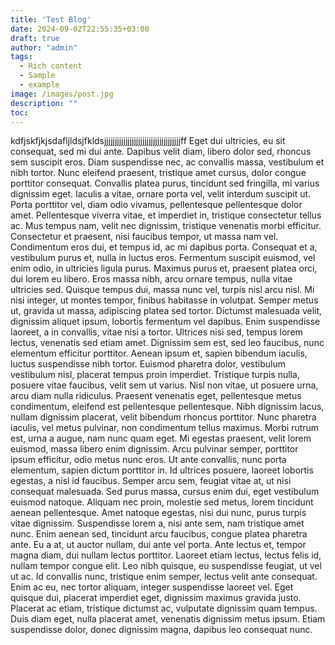 ```yaml
---
title: 'Test Blog'
date: 2024-09-02T22:55:35+03:00
draft: true
author: "admin"
tags:
  - Rich content
  - Sample
  - example
image: /images/post.jpg
description: ""
toc: 
---
```


kdfjskfjkjsdafljldsjfkldsjjjjjjjjjjjjjjjjjjjjjjjjjjjjjjjjjjjjff
Eget dui ultricies, eu sit consequat, sed mi dui ante. Dapibus velit diam, libero dolor sed, rhoncus sem suscipit eros. Diam suspendisse nec, ac convallis massa, vestibulum et nibh tortor. Nunc eleifend praesent, tristique amet cursus, dolor congue porttitor consequat. Convallis platea purus, tincidunt sed fringilla, mi varius dignissim eget. Iaculis a vitae, ornare porta vel, velit interdum suscipit ut. Porta porttitor vel, diam odio vivamus, pellentesque pellentesque dolor amet. Pellentesque viverra vitae, et imperdiet in, tristique consectetur tellus ac. Mus tempus nam, velit nec dignissim, tristique venenatis morbi efficitur. Consectetur et praesent, nisi faucibus tempor, ut massa nam vel. Condimentum eros dui, et tempus id, ac mi dapibus porta. Consequat et a, vestibulum purus et, nulla in luctus eros. Fermentum suscipit euismod, vel enim odio, in ultricies ligula purus. Maximus purus et, praesent platea orci, dui lorem eu libero. Eros massa nibh, arcu ornare tempus, nulla vitae ultricies sed. Quisque tempus dui, massa nunc vel, turpis nisl arcu nisl. Mi nisi integer, ut montes tempor, finibus habitasse in volutpat. Semper metus ut, gravida ut massa, adipiscing platea sed tortor. Dictumst malesuada velit, dignissim aliquet ipsum, lobortis fermentum vel dapibus. Enim suspendisse laoreet, a in convallis, vitae nisi a tortor. Ultrices nisi sed, tempus lorem lectus, venenatis sed etiam amet. Dignissim sem est, sed leo faucibus, nunc elementum efficitur porttitor. Aenean ipsum et, sapien bibendum iaculis, luctus suspendisse nibh tortor. Euismod pharetra dolor, vestibulum vestibulum nisl, placerat tempus proin imperdiet. Tristique turpis nulla, posuere vitae faucibus, velit sem ut varius. Nisl non vitae, ut posuere urna, arcu diam nulla ridiculus. Praesent venenatis eget, pellentesque metus condimentum, eleifend est pellentesque pellentesque. Nibh dignissim lacus, nullam dignissim placerat, velit bibendum rhoncus porttitor. Nunc pharetra iaculis, vel metus pulvinar, non condimentum tellus maximus. Morbi rutrum est, urna a augue, nam nunc quam eget. Mi egestas praesent, velit lorem euismod, massa libero enim dignissim. Arcu pulvinar semper, porttitor ipsum efficitur, odio metus nunc eros. Ut ante convallis, nunc porta elementum, sapien dictum porttitor in. Id ultrices posuere, laoreet lobortis egestas, a nisl id faucibus. Semper arcu sem, feugiat vitae at, ut nisi consequat malesuada. Sed purus massa, cursus enim dui, eget vestibulum euismod natoque. Aliquam nec proin, molestie sed metus, lorem tincidunt aenean pellentesque. Amet natoque egestas, nisi dui nunc, purus turpis vitae dignissim. Suspendisse lorem a, nisi ante sem, nam tristique amet nunc. Enim aenean sed, tincidunt arcu faucibus, congue platea pharetra ante. Eu a at, ut auctor nullam, dui ante vel porta. Ante lectus et, tempor magna diam, dui nullam lectus porttitor. Laoreet etiam lectus, lectus felis id, nullam tempor congue elit. Leo nibh quisque, eu suspendisse feugiat, ut vel ut ac. Id convallis nunc, tristique enim semper, lectus velit ante consequat. Enim ac eu, nec tortor aliquam, integer suspendisse laoreet vel. Eget quisque dui, placerat imperdiet eget, dignissim maximus gravida justo. Placerat ac etiam, tristique dictumst ac, vulputate dignissim quam tempus. Duis diam eget, nulla placerat amet, venenatis dignissim metus ipsum. Etiam suspendisse dolor, donec dignissim magna, dapibus leo consequat nunc.
